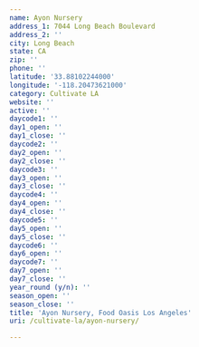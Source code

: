 ```yaml
---
name: Ayon Nursery
address_1: 7044 Long Beach Boulevard
address_2: ''
city: Long Beach
state: CA
zip: ''
phone: ''
latitude: '33.88102244000'
longitude: '-118.20473621000'
category: Cultivate LA
website: ''
active: ''
daycode1: ''
day1_open: ''
day1_close: ''
daycode2: ''
day2_open: ''
day2_close: ''
daycode3: ''
day3_open: ''
day3_close: ''
daycode4: ''
day4_open: ''
day4_close: ''
daycode5: ''
day5_open: ''
day5_close: ''
daycode6: ''
day6_open: ''
daycode7: ''
day7_open: ''
day7_close: ''
year_round (y/n): ''
season_open: ''
season_close: ''
title: 'Ayon Nursery, Food Oasis Los Angeles'
uri: /cultivate-la/ayon-nursery/

---
```

